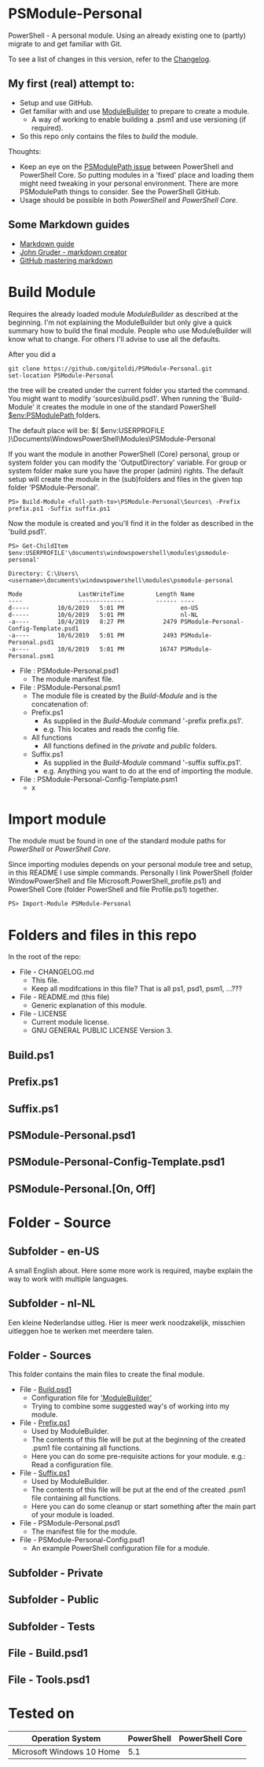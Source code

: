 
<h1 id='top'>PSModule-Personal</h1>
PowerShell - A personal module. Using an already existing one to (partly) migrate to and get familiar with Git.

To see a list of changes in this version, refer to the [Changelog](CHANGELOG.md).

<h2>My first (real) attempt to:</h2>

* Setup and use GitHub.
* Get familiar with and use [ModuleBuilder](https://github.com/PoshCode/ModuleBuilder) to prepare to create a module.
    * A way of working to enable building a <module>.psm1 and use versioning (if required).
* So this repo only contains the files to *build* the module.

Thoughts:
* Keep an eye on the [PSModulePath issue](https://github.com/PowerShell/PowerShell/issues/6850) between PowerShell and PowerShell Core. So putting modules in a 'fixed' place and loading them might need tweaking in your personal environment. There are more PSModulePath things to consider. See the PowerShell GitHub.
* Usage should be possible in both *PowerShell* and *PowerShell Core*.

<h2>Some Markdown guides</h2>

* [Markdown guide](https://www.markdownguide.org/basic-syntax/)
* [John Gruder - markdown creator](https://daringfireball.net/projects/markdown/)
* [GitHub mastering markdown](https://guides.github.com/features/mastering-markdown/)

<h1 id='build'>Build Module</h1>

Requires the already loaded module *ModuleBuilder* as described at the beginning. I'm not explaining the ModuleBuilder but only give a quick summary how to build the final module. People who use ModuleBuilder will know what to change. For others I'll advise to use all the defaults.

After you did a

    git clone https://github.com/gitoldi/PSModule-Personal.git
    set-location PSModule-Personal

the tree will be created under the current folder you started the command. You might want to modify 'sources\build.psd1'. When running the 'Build-Module' it creates the module in one of the standard PowerShell [ $env:PSModulePath ]( https://docs.microsoft.com/en-us/powershell/developer/module/modifying-the-psmodulepath-installation-path ) folders. 

The default place will be: $( $env:USERPROFILE )\Documents\WindowsPowerShell\Modules\PSModule-Personal

If you want the module in another PowerShell (Core) personal, group or system folder you can modify the 'OutputDirectory' variable. For group or system folder make sure you have the proper (admin) rights. The default setup will create the module in the (sub)folders and files in the given top folder 'PSModule-Personal'.

    PS> Build-Module <full-path-to>\PSModule-Personal\Sources\ -Prefix prefix.ps1 -Suffix suffix.ps1

Now the module is created and you'll find it in the folder as described in the 'build.psd1'. 

    PS> Get-ChildItem $env:USERPROFILE'\documents\windowspowershell\modules\psmodule-personal'

    Directory: C:\Users\<username>\documents\windowspowershell\modules\psmodule-personal
    
    Mode                LastWriteTime         Length Name
    ----                -------------         ------ ----
    d-----        10/6/2019   5:01 PM                en-US
    d-----        10/6/2019   5:01 PM                nl-NL
    -a----        10/4/2019   8:27 PM           2479 PSModule-Personal-Config-Template.psd1
    -a----        10/6/2019   5:01 PM           2493 PSModule-Personal.psd1
    -a----        10/6/2019   5:01 PM          16747 PSModule-Personal.psm1

* File : PSModule-Personal.psd1
    * The module manifest file.
* File : PSModule-Personal.psm1
    * The module file is created by the *Build-Module* and is the concatenation of:
    * Prefix.ps1
        * As supplied in the *Build-Module* command '-prefix prefix.ps1'.
        * e.g. This locates and reads the config file.
    * All functions
        * All functions defined in the *private* and *public* folders.
    * Suffix.ps1
        * As supplied in the *Build-Module* command '-suffix suffix.ps1'.
        * e.g. Anything you want to do at the end of importing the module.
* File : PSModule-Personal-Config-Template.psm1
    * x

<h1 id='import'>Import module</h1>

The module must be found in one of the standard module paths for *PowerShell* or *PowerShell Core*.

Since importing modules depends on your personal module tree and setup, in this README I use simple commands.
Personally I link PowerShell (folder WindowPowerShell and file Microsoft.PowerShell_profile.ps1) and PowerShell Core (folder PowerShell and file Profile.ps1) together.

    PS> Import-Module PSModule-Personal

<h1 id='folderfiles'>Folders and files in this repo</h1>

In the root of the repo:

* File - CHANGELOG.md
    * This file.
    * Keep all modifcations in this file? That is all ps1, psd1, psm1, ...???
* File - README.md (this file)
    * Generic explanation of this module.
* File - LICENSE
    * Current module license.
    * GNU GENERAL PUBLIC LICENSE Version 3.

<h2 id="build">Build.ps1</h2>

<h2 id="prefix">Prefix.ps1</h2>

<h2 id="suffix">Suffix.ps1</h2>

<h2 id="suffix">PSModule-Personal.psd1</h2>

<h2 id="suffix">PSModule-Personal-Config-Template.psd1</h2>

<h2 id="suffix">PSModule-Personal.[On, Off]</h2>

<h1 id='foldersource'>Folder - Source</h1>

<h2>Subfolder - en-US</h2>

A small English about.
Here some more work is required, maybe explain the way to work with multiple languages.

<h2>Subfolder - nl-NL</h2>

Een kleine Nederlandse uitleg.
Hier is meer werk noodzakelijk, misschien uitleggen hoe te werken met meerdere talen.

<h2>Folder - Sources</h2>

This folder contains the main files to create the final module.

* File - [Build.psd1](#build)
    * Configuration file for [ 'ModuleBuilder' ]( https://github.com/PoshCode/ModuleBuilder )
    * Trying to combine some suggested way's of working into my module.
* File - [Prefix.ps1](#prefix)
    * Used by ModuleBuilder.
    * The contents of this file will be put at the beginning of the created <module>.psm1 file containing all functions.
    * Here you can do some pre-requisite actions for your module. e.g.: Read a configuration file.
* File - [Suffix.ps1](#suffix)
    * Used by ModuleBuilder.
    * The contents of this file will be put at the end of the created <module>.psm1 file containing all functions.
    * Here you can do some cleanup or start something after the main part of your module is loaded.
* File - PSModule-Personal.psd1
    * The manifest file for the module.
* File - PSModule-Personal-Config.psd1
    * An example PowerShell configuration file for a module.

<h2>Subfolder - Private</h2>

<h2>Subfolder - Public</h2>

<h2>Subfolder - Tests</h2>

<h2>File - Build.psd1</h2>

<h2>File - Tools.psd1</h2>

<h1>Tested on</h1>

Operation System | PowerShell | PowerShell Core
-------------------------------------------------- | ---------- | ----------
Microsoft Windows 10 Home | 5.1 | 

